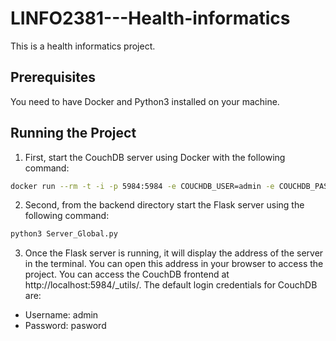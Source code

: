 # LINFO2381---Health-informatics

This is a health informatics project.

## Prerequisites

You need to have Docker and Python3 installed on your machine.

## Running the Project

1. First, start the CouchDB server using Docker with the following command:

```bash
docker run --rm -t -i -p 5984:5984 -e COUCHDB_USER=admin -e COUCHDB_PASSWORD=password couchdb:3.3.3
```

2. Second, from the backend directory start the Flask server using the following command:

```bash
python3 Server_Global.py
```

3. Once the Flask server is running, it will display the address of the server in the terminal. You can open this address in your browser to access the project. You can access the CouchDB frontend at http://localhost:5984/_utils/. 
The default login credentials for CouchDB are:
* Username: admin
* Password: pasword